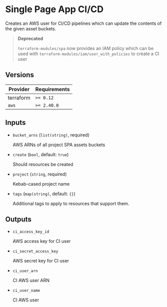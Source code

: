 # Single Page App CI/CD

Creates an AWS user for CI/CD pipelines which can update the contents of the given asset buckets.

> **Deprecated**
>
> `terraform-modules/spa` now provides an IAM policy which can be used with `terraform-modules/iam/user_with_policies` to create a CI user

<!-- bin/docs -->

## Versions

| Provider | Requirements |
|-|-|
| terraform | `>= 0.12` |
| `aws` | `>= 2.40.0` |

## Inputs

* `bucket_arns` (`list(string)`, required)

    AWS ARNs of all project SPA assets buckets

* `create` (`bool`, default: `true`)

    Should resources be created

* `project` (`string`, required)

    Kebab-cased project name

* `tags` (`map(string)`, default: `{}`)

    Additional tags to apply to resources that support them.



## Outputs

* `ci_access_key_id`

    AWS access key for CI user

* `ci_secret_access_key`

    AWS secret key for CI user

* `ci_user_arn`

    CI AWS user ARN

* `ci_user_name`

    CI AWS user
